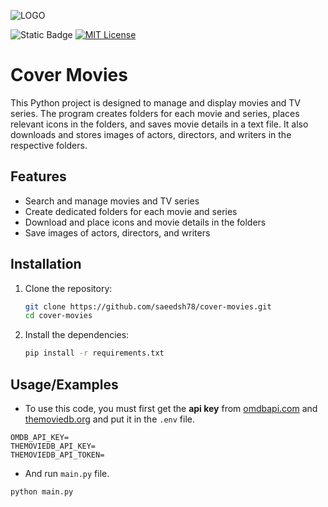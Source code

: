 ![LOGO](https://i.postimg.cc/3ryRdKt6/ascii-text-art1.png)

![Static Badge](https://img.shields.io/badge/python-3.6%7C3.7%7C3.8%7C3.9%7C3.10%7C3.11%7C3.12-blue)
[![MIT License](https://img.shields.io/badge/License-MIT-green.svg)](https://choosealicense.com/licenses/mit/)


# Cover Movies

This Python project is designed to manage and display movies and TV series. The program creates folders for each movie and series, places relevant icons in the folders, and saves movie details in a text file. It also downloads and stores images of actors, directors, and writers in the respective folders.
## Features

- Search and manage movies and TV series
- Create dedicated folders for each movie and series
- Download and place icons and movie details in the folders
- Save images of actors, directors, and writers


## Installation

1. Clone the repository:
   ```bash
   git clone https://github.com/saeedsh78/cover-movies.git
   cd cover-movies
   ```
2. Install the dependencies:
    ```bash
    pip install -r requirements.txt
    ```

## Usage/Examples
- To use this code, you must first get the **api key** from [omdbapi.com](https://www.omdbapi.com/) and [themoviedb.org](https://www.themoviedb.org/) and put it in the `.env` file.
```env
OMDB_API_KEY=
THEMOVIEDB_API_KEY=
THEMOVIEDB_API_TOKEN=
```
- And run `main.py` file.
```python
python main.py
```

